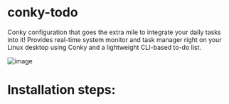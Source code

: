 # conky-todo

Conky configuration that goes the extra mile to integrate your daily tasks into it! Provides real-time system monitor and task manager right on your Linux desktop using Conky and a lightweight CLI-based to-do list.

![image](https://github.com/user-attachments/assets/ec843706-a82f-4220-a4a3-cc4ee238bebd)

# Installation steps:


